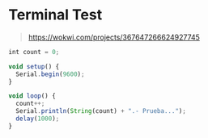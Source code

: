 # Terminal Test

> https://wokwi.com/projects/367647266624927745

```javascript
int count = 0;

void setup() {
  Serial.begin(9600);
}

void loop() {
  count++;
  Serial.println(String(count) + ".- Prueba...");
  delay(1000);
}
```